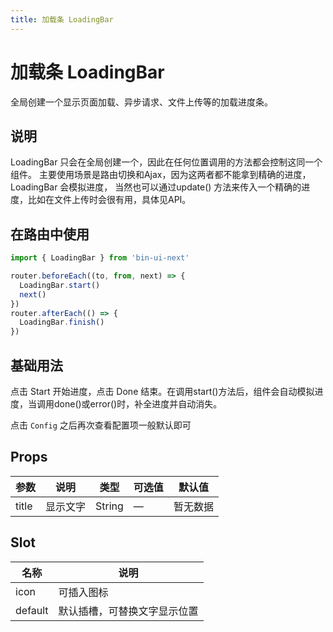 ```yaml
---
title: 加载条 LoadingBar
---
```


# 加载条 LoadingBar

全局创建一个显示页面加载、异步请求、文件上传等的加载进度条。

## 说明

LoadingBar 只会在全局创建一个，因此在任何位置调用的方法都会控制这同一个组件。 主要使用场景是路由切换和Ajax，因为这两者都不能拿到精确的进度，LoadingBar 会模拟进度， 当然也可以通过update()
方法来传入一个精确的进度，比如在文件上传时会很有用，具体见API。

## 在路由中使用

```ts
import { LoadingBar } from 'bin-ui-next'

router.beforeEach((to, from, next) => {
  LoadingBar.start()
  next()
})
router.afterEach(() => {
  LoadingBar.finish()
})
```

## 基础用法

点击 Start 开始进度，点击 Done 结束。在调用start()方法后，组件会自动模拟进度，当调用done()或error()时，补全进度并自动消失。

点击 `Config` 之后再次查看配置项一般默认即可

<preview path="./demo/LoadingBar/Basic.vue"></preview>

## Props

| 参数  | 说明     | 类型   | 可选值 | 默认值   |
| ----- | -------- | ------ | ------ | -------- |
| title | 显示文字 | String | —      | 暂无数据 |

## Slot

| 名称    | 说明                         |
| ------- | ---------------------------- |
| icon    | 可插入图标                   |
| default | 默认插槽，可替换文字显示位置 |

